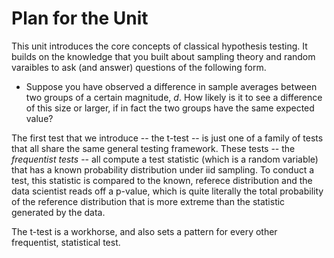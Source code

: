 # Plan for the Unit 

This unit introduces the core concepts of classical hypothesis testing. It builds on the knowledge that you built about sampling theory and random varaibles to ask (and answer) questions of the following form. 

- Suppose you have observed a difference in sample averages between two groups of a certain magnitude, _d_. How likely is it to see a difference of this size or larger, if in fact the two groups have the same expected value? 

The first test that we introduce -- the t-test -- is just one of a family of tests that all share the same general testing framework. These tests -- the _frequentist tests_ -- all compute a test statistic (which is a random variable) that has a known probability distribution under iid sampling. To conduct a test, this statistic is compared to the known, referece distribution and the data scientist reads off a p-value, which is quite literally the total probability of the reference distribution that is more extreme than the statistic generated by the data. 

The t-test is a workhorse, and also sets a pattern for every other frequentist, statistical test. 
